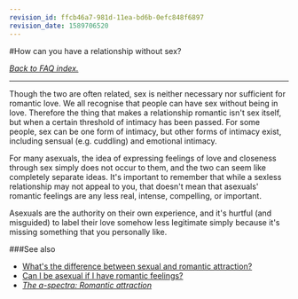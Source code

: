 ```yaml
---
revision_id: ffcb46a7-981d-11ea-bd6b-0efc848f6897
revision_date: 1589706520
---
```


#How can you have a relationship without sex?

[*Back to FAQ index.*](https://www.reddit.com/r/asexuality/wiki/faq)

---

Though the two are often related, sex is neither necessary nor sufficient for romantic love. We all recognise that people can have sex without being in love. Therefore the thing that makes a relationship romantic isn't sex itself, but when a certain threshold of intimacy has been passed. For some people, sex can be one form of intimacy, but other forms of intimacy exist, including sensual (e.g. cuddling) and emotional intimacy. 

For many asexuals, the idea of expressing feelings of love and closeness through sex simply does not occur to them, and the two can seem like completely separate ideas. It's important to remember that while a sexless relationship may not appeal to you, that doesn't mean that asexuals' romantic feelings are any less real, intense, compelling, or important.

Asexuals are the authority on their own experience, and it's hurtful (and misguided) to label their love somehow less legitimate simply because it's missing something that you personally like.

###See also

* [What's the difference between sexual and romantic attraction?](https://www.reddit.com/r/asexuality/wiki/faq/whats_the_difference_between_sexual_and_romantic_attraction)
* [Can I be asexual if I have romantic feelings?](https://www.reddit.com/r/asexuality/wiki/faq/can_i_be_asexual_if_i_have_romantic_feelings)
* [*The a-spectra: Romantic attraction*](https://www.reddit.com/r/asexuality/wiki/the_spectra#wiki_romantic_attraction)